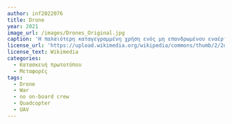 ```yaml
---
author: inf2022076
title: Drone
year: 2021
image_url: /images/Drones_Original.jpg
caption: 'Η παλαιότερη καταγεγραμμένη χρήση ενός μη επανδρωμένου εναέριου οχήματος (drone), για πολεμικές μάχες, σημειώθηκε τον Ιούλιο του 1849, σε ένα αεροπλανοφόρο στην πρώτη επιθετική χρήση της ναυτική αεροπορίας. Η ανάπτυξη έξυπνων τεχνολογιών οδήγησαν σε παράλληλη αύξηση της χρήσης drones για καταναλωτικές και γενικές αεροπορικές δραστηριότητες. Από το 2021, τα drones quadcopter αποτελούν παράδειγμα της ευρείας δημοτικότητας των χόμπι τηλεκατευθυνόμενων αεροσκαφών και παιχνιδιών, αλλά και μεταφορών δεμάτων και πακέτων.'
license_url: 'https://upload.wikimedia.org/wikipedia/commons/thumb/2/2d/Drone_prototype.JPG/800px-Drone_prototype.JPG?20141127222743'
license_text: Wikimedia 
categories:
  - Κατασκευή πρωτοτύπου
  - Μεταφορές
tags:
  - Drone 
  - War 
  - no on-board crew 
  - Quadcopter
  - UAV
---
```

